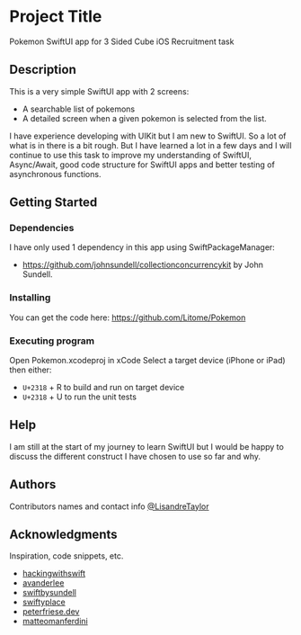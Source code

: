 # Project Title

Pokemon SwiftUI app for 3 Sided Cube iOS Recruitment task

## Description

This is a very simple SwiftUI app with 2 screens:
* A searchable list of pokemons
* A detailed screen when a given pokemon is selected from the list.

I have experience developing with UIKit but I am new to SwiftUI. So a lot of what is in there is a bit rough. But I have learned a lot in a few days and I will continue to use this task to improve my understanding of SwiftUI, Async/Await, good code structure for SwiftUI apps and better testing of asynchronous functions.

## Getting Started

### Dependencies

I have only used 1 dependency in this app using SwiftPackageManager:
* https://github.com/johnsundell/collectionconcurrencykit by John Sundell.

### Installing

You can get the code here: https://github.com/Litome/Pokemon

### Executing program

Open Pokemon.xcodeproj in xCode
Select a target device (iPhone or iPad)
then either:
* `U+2318` + R to build and run on target device
* `U+2318` + U to run the unit tests

## Help

I am still at the start of my journey to learn SwiftUI but I would be happy to discuss the different construct I have chosen to use so far and why.

## Authors

Contributors names and contact info
[@LisandreTaylor](https://www.linkedin.com/in/lisandre/)


## Acknowledgments

Inspiration, code snippets, etc.
* [hackingwithswift](https://www.hackingwithswift.com/books/ios-swiftui)
* [avanderlee](https://www.avanderlee.com/swift/)
* [swiftbysundell](https://www.swiftbysundell.com/articles/async-and-concurrent-forEach-and-map/)
* [swiftyplace](https://www.swiftyplace.com/blog/asyncimage-load-image-url-swiftui)
* [peterfriese.dev](https://peterfriese.dev/blog/2021/swiftui-listview-part2/)
* [matteomanferdini](https://matteomanferdini.com/swift-rest-api/)


